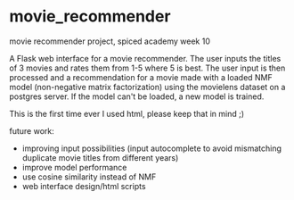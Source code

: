 # movie_recommender
movie recommender project, spiced academy week 10 

A Flask web interface for a movie recommender. The user inputs the titles of 3 movies and rates them from 1-5 where 5 is best. 
The user input is then processed and a recommendation for a movie made with a loaded NMF model (non-negative matrix factorization) using the movielens dataset on a postgres server. If the model can't be loaded, a new model is trained. 

This is the first time ever I used html, please keep that in mind ;) 

future work: 
- improving input possibilities (input autocomplete to avoid mismatching duplicate movie titles from different years)
- improve model performance
- use cosine similarity instead of NMF
- web interface design/html scripts


